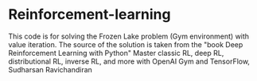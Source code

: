 # Reinforcement-learning

This code is for solving the Frozen Lake problem (Gym environment) with value iteration. The source of the solution is taken from the "book Deep Reinforcement Learning with Python" Master classic RL, deep RL, distributional RL, inverse RL, and more with OpenAI Gym and TensorFlow, Sudharsan Ravichandiran

